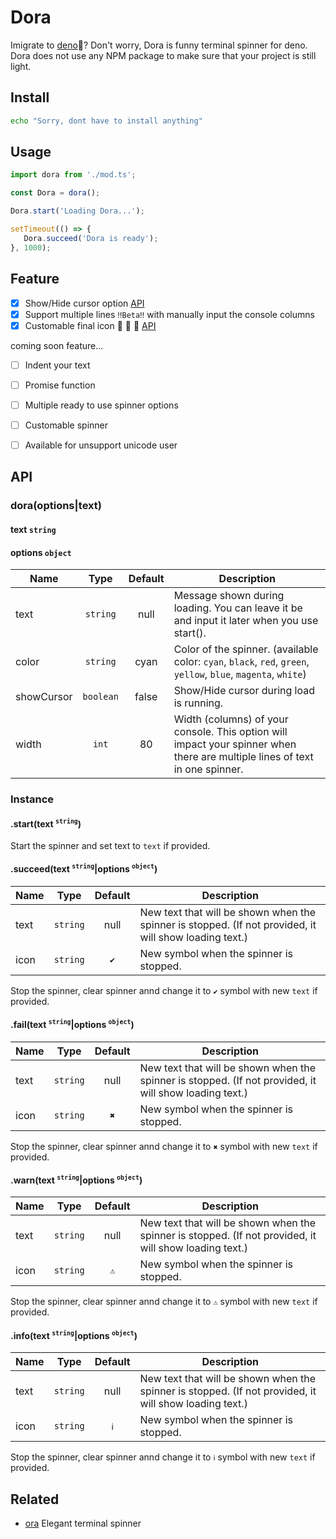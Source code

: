 # Dora

Imigrate to [deno](https://deno.land)🦕? 
Don't worry, Dora is funny terminal spinner for deno.
Dora does not use any NPM package to make sure that your project is still light.


## Install
```bash
echo "Sorry, dont have to install anything"
```

## Usage
```ts
import dora from './mod.ts';

const Dora = dora();

Dora.start('Loading Dora...');

setTimeout(() => {
   Dora.succeed('Dora is ready');
}, 1000);

```

## Feature
- [x] Show/Hide cursor option [API](#doraoptionstext)
- [x] Support multiple lines `‼️Beta‼️` with manually input the console columns
- [x] Customable final icon 🦙 🦁 🐼 [API](#instance)

coming soon feature...

- [ ] Indent your text
- [ ] Promise function
- [ ] Multiple ready to use spinner options
- [ ] Customable spinner
- [ ] Available for unsupport unicode user


## API

### dora(options|text)

#### text `string`

#### options `object`

| Name       |    Type   | Default | Description                                                                                                                  |
|------------|:---------:|:-------:|------------------------------------------------------------------------------------------------------------------------------|
| text       |  `string` |   null  | Message shown during loading. You can leave it be and input it later when you use start().                                   |
| color      |  `string` |   cyan  | Color of the spinner. (available color: `cyan`, `black`, `red`, `green`, `yellow`, `blue`, `magenta`, `white`)               |
| showCursor | `boolean` |  false  | Show/Hide cursor during load is running.                                                                                     |
| width      |   `int`   |    80   | Width (columns) of your console.  This option will impact your spinner when there are multiple lines of text in one spinner. |

### Instance

#### .start(text <sup>`string`</sup>)

Start the spinner and set text to `text` if provided.


#### .succeed(text <sup>`string`</sup>|options <sup>`object`</sup>)

| Name |   Type   | Default | Description                                                                                            |
|------|:--------:|:-------:|--------------------------------------------------------------------------------------------------------|
| text | `string` | null    | New text that will be shown when the spinner is stopped. (If not provided, it will show loading text.) |
| icon | `string` | `✔`     | New symbol when the spinner is stopped.                                                                |

Stop the spinner, clear spinner annd change it to `✔` symbol with new `text` if provided.


#### .fail(text <sup>`string`</sup>|options <sup>`object`</sup>)

| Name |   Type   | Default | Description                                                                                            |
|------|:--------:|:-------:|--------------------------------------------------------------------------------------------------------|
| text | `string` | null    | New text that will be shown when the spinner is stopped. (If not provided, it will show loading text.) |
| icon | `string` | `✖`     | New symbol when the spinner is stopped.                                                                |

Stop the spinner, clear spinner annd change it to `✖` symbol with new `text` if provided.


#### .warn(text <sup>`string`</sup>|options <sup>`object`</sup>)

| Name |   Type   | Default | Description                                                                                            |
|------|:--------:|:-------:|--------------------------------------------------------------------------------------------------------|
| text | `string` | null    | New text that will be shown when the spinner is stopped. (If not provided, it will show loading text.) |
| icon | `string` | `⚠`     | New symbol when the spinner is stopped.                                                                |

Stop the spinner, clear spinner annd change it to `⚠` symbol with new `text` if provided.


#### .info(text <sup>`string`</sup>|options <sup>`object`</sup>)

| Name |   Type   | Default | Description                                                                                            |
|------|:--------:|:-------:|--------------------------------------------------------------------------------------------------------|
| text | `string` | null    | New text that will be shown when the spinner is stopped. (If not provided, it will show loading text.) |
| icon | `string` | `ℹ`     | New symbol when the spinner is stopped.                                                                |

Stop the spinner, clear spinner annd change it to `ℹ` symbol with new `text` if provided.


## Related
- [ora](https://github.com/sindresorhus/ora) Elegant terminal spinner


